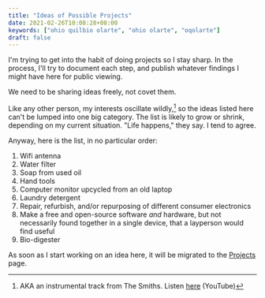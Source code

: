 ```yaml
---
title: "Ideas of Possible Projects"
date: 2021-02-26T10:08:28+08:00
keywords: ["ohio quilbio olarte", "ohio olarte", "oqolarte"]
draft: false
---
```

I'm trying to get into the habit of doing projects so I stay sharp.
In the process, I'll try to document each step,
and publish whatever findings I might have here for public viewing.

We need to be sharing ideas freely,
not covet them.

Like any other person, my interests oscillate wildly,[^smiths]
so the ideas listed here can't be lumped into one big category.
The list is likely to grow or shrink,
depending on my current situation.
"Life happens," they say.
I tend to agree.

[^smiths]: AKA an instrumental track from The Smiths.
Listen [here](https://youtu.be/7iYUdS3DmFU) (YouTube)

Anyway, here is the list, in no particular order:

1. Wifi antenna
1. Water filter
1. Soap from used oil
1. Hand tools
1. Computer monitor upcycled from an old laptop
1. Laundry detergent
1. Repair, refurbish, and/or repurposing of different consumer electronics
1. Make a free and open-source software *and* hardware, but not necessarily found together in a single device, that a layperson would find useful
1. Bio-digester

As soon as I start working on an idea here, it will be migrated to the [Projects](/project/) page.
